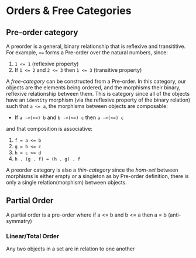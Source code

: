 # Orders & Free Categories
## Pre-order category
A preorder is a general, binary relationship that is reflexive and
transititive. For example, `<=` forms a Pre-order over the
natural numbers, since:  
1. `1 <= 1` (reflexive property)
2. If `1 <= 2` and `2 <= 3` then `1 <= 3` (transitive property)

A _free-category_ can be constructed from a Pre-order. In
this category, our objects are the elements being ordered,
and the morphisms their binary, reflexive relationship
between them.
This is category since all of the objects have an `identity`
morphism (via the reflexive property of the binary relation)
such that `a <= a`, the morphisms between objects are
composable:
* If `a ->(<=) b` and `b ->(<=) c` then `a ->(<=) c` 

and that composition is associative:
1. `f = a <= b`
2. `g = b <= c`
3. `h = c <= d`
3. `h . (g . f) = (h . g) . f` 

A preorder category is also a _thin-category_ since the
_hom-set_ between morphisms is either empty or a singleton
as by Pre-order definition, there is only a single
relation(morphism) between objects.


## Partial Order
A partial order is a pre-order where if a <= b and b <= a
then a = b (anti-symmatry)

### Linear/Total Order
Any two objects in a set are in relation to one another